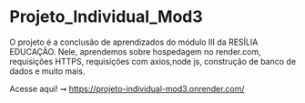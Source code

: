 # Projeto_Individual_Mod3

O projeto é a conclusão de aprendizados do módulo III da RESÍLIA EDUCAÇÃO. Nele, aprendemos sobre hospedagem no render.com, requisições HTTPS, requisições com axios,node js, construção de banco de dados e muito mais.

Acesse aqui!  ➞ https://projeto-individual-mod3.onrender.com/
